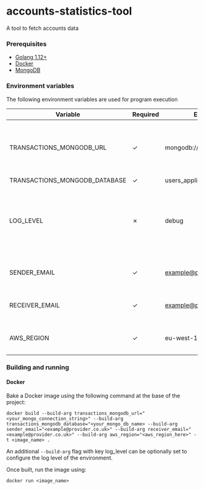 # accounts-statistics-tool

A tool to fetch accounts data

### Prerequisites
- [Golang 1.12+](https://golang.org/dl/)
- [Docker](https://docs.docker.com/get-docker/)
- [MongoDB](https://www.mongodb.com/try/download)

### Environment variables
The following environment variables are used for program execution

Variable                      |Required  |Example                    |Default |Notes
------------------------------|----------|---------------------------|--------|---------------------------------------------------------------------------------------------------------------------------------------------------------------------
TRANSACTIONS_MONGODB_URL      | &#x2713; | mongodb://localhost:27017/|        | This variable must follow the standardised [MongoDB connection string format](https://docs.mongodb.com/manual/reference/connection-string/)
TRANSACTIONS_MONGODB_DATABASE | &#x2713; | users_application         |        |
LOG_LEVEL                     | &#x2717; | debug                     | info   | A lower case representation of the standard log level enumerations. Possible values can be found [here](https://github.com/sirupsen/logrus/blob/master/logrus.go#L25)
SENDER_EMAIL                  | &#x2713; | example@provider.co.uk    |        | This variable must be on the AWS authorised list
RECEIVER_EMAIL                | &#x2713; | example@provider.co.uk    |        | This variable must be on the AWS authorised list
AWS_REGION                    | &#x2713; | eu-west-1                 |        | This variable must be a valid AWS region

### Building and running

#### Docker
Bake a Docker image using the following command at the base of the project:

```
docker build --build-arg transactions_mongodb_url="<your_mongo_connection_string>" --build-arg transactions_mongodb_database="<your_mongo_db_name> --build-arg sender_email="<example@provider.co.uk>" --build-arg receiver_email="<example@provider.co.uk>" --build-arg aws_region="<aws_region_here>" -t <image_name> .
```

An additional `--build-arg` flag with key log_level can be optionally set to configure the log level of the environment.

Once built, run the image using:

```
docker run <image_name>
```
